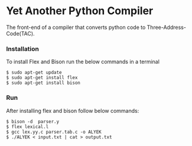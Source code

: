 # Yet Another Python Compiler
The front-end of a compiler that converts python code to Three-Address-Code(TAC).

### Installation
To install Flex and Bison run the below commands in a terminal

``` 
$ sudo apt-get update
$ sudo apt-get install flex
$ sudo apt-get install bison

```

### Run 
After installing flex and bison follow below commands:

``` 
$ bison -d  parser.y
$ flex lexical.l
$ gcc lex.yy.c parser.tab.c -o ALYEK
$ ./ALYEK < input.txt | cat > output.txt

```
